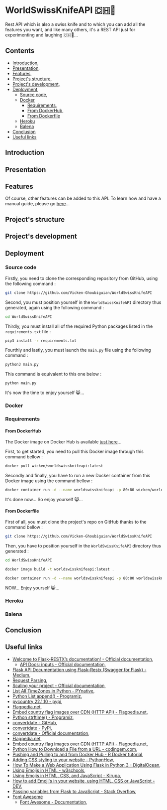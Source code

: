 # WorldSwissKnifeAPI 🇨🇭🔪

Rest API which is also a swiss knife and to which you can add all the features you want, and like many others, it's a REST API just for experimenting and laughing 🇨🇭🔪...

## Contents

* [Introduction](#introduction),
* [Presentation](#presentation),
* [Features](#features),
* [Project's structure](#project_s_structure),
* [Project's development](#project_s_development),
* [Deployment](#deployment),
    * [Source code](#source_code),
    * [Docker](#docker)
      * [Requirements](#requirements),    
      * [From DockerHub](#from_dockerhub),
      * [From Dockerfile](#from_dockerfile)
    * [Heroku](#heroku)
    * [Balena](#balena)
* [Conclusion](#conclusion)
* [Useful links](#useful_links)

<a name="introduction"></a>
## Introduction

<a name="presentation"></a>
## Presentation

<a name="features"></a>
## Features

Of course, other features can be added to this API. To learn how and have a manual guide, please go [here]()...

<a name="project_s_structure"></a>
## Project's structure



<a name="project_s_development"></a>
## Project's development



<a name="deployment"></a>
## Deployment



<a name="source_code"></a>
### Source code

Firstly, you need to clone the corresponding repository from GitHub, using the following command :

```bash
git clone https://github.com/Vicken-Ghoubiguian/WorldSwissKnifeAPI
```

Second, you must position yourself in the `WorldSwissKnifeAPI` directory thus generated, again using the following command :

```bash
cd WorldSwissKnifeAPI
```

Thirdly, you must install all of the required Python packages listed in the `requirements.txt` file :

```bash
pip3 install -r requirements.txt
```

Fourthly and lastly, you must launch the `main.py` file using the following command :

```bash
python3 main.py
```

This command is equivalent to this one below :

```bash
python main.py
```

It's now the time to enjoy yourself 😸...

<a name="docker"></a>
### Docker

<a name="requirements"></a>
### Requirements

<a name="from_dockerhub"></a>
#### From DockerHub

The Docker image on Docker Hub is available [just here](https://hub.docker.com/repository/docker/wicken/worldswissknifeapi)...

First, to get started, you need to pull this Docker image through this command bellow :

```bash
docker pull wicken/worldswissknifeapi:latest
```

Secondly and finally, you have to run a new Docker container from this Docker image using the command bellow :

```bash
docker container run -d --name worldswissknifeapi -p 80:80 wicken/worldswissknifeapi:latest
```

It's done now... So enjoy yourself 😸...

<a name="from_dockerfile"></a>
#### From Dockerfile

First of all, you must clone the project's repo on GitHub thanks to the command bellow :

```bash
git clone https://github.com/Vicken-Ghoubiguian/WorldSwissKnifeAPI
```

Then, you have to position yourself in the `WorldSwissKnifeAPI` directory thus generated :

```bash
cd WorldSwissKnifeAPI
```



```bash
docker image build -t worldswissknifeapi:latest .
```



```bash
docker container run -d --name worldswissknifeapi -p 80:80 worldswissknifeapi:latest
```

NOW... Enjoy yourself 😸...

<a name="heroku"></a>
### Heroku

<a name="balena"></a>
### Balena



<a name="conclusion"></a>
## Conclusion



<a name="useful_links"></a>
## Useful links

* [Welcome to Flask-RESTX’s documentation! - Official documentation](https://flask-restx.readthedocs.io/en/latest/),
     * [API Docs: inputs - Official documentation](https://flask-restful.readthedocs.io/en/latest/api.html#inputs),
* [Flask API Documentation using Flask-Restx (Swagger for Flask) - Medium](https://abhtri.medium.com/flask-api-documentation-using-flask-restx-swagger-for-flask-84be13d70e0),
* [Request Parsing](https://flask-restful.readthedocs.io/en/latest/reqparse.html),
* [Scaling your project - Official documentation](https://flask-restx.readthedocs.io/en/latest/scaling.html),
* [List All TimeZones in Python - PYnative](https://pynative.com/list-all-timezones-in-python/#h-get-list-of-all-timezones-name),
* [Python List append() - Programiz](https://www.programiz.com/python-programming/methods/list/append),
* [pycountry 22.1.10 - pypi](https://pypi.org/project/pycountry/),
* [Flagpedia.net](https://flagpedia.net),
* [Embed country flag images over CDN (HTTP API) - Flagpedia.net](https://flagpedia.net/download/api),
* [Python strftime() - Programiz](https://www.programiz.com/python-programming/datetime/strftime),
* [convertdate - GitHub](https://github.com/fitnr/convertdate),
* [convertdate - PyPi](https://pypi.org/project/convertdate/),
* [convertdate - Official documentation](https://convertdate.readthedocs.io/en/latest/index.html),
* [Flagpedia.net](https://flagpedia.net),
* [Embed country flag images over CDN (HTTP API) - Flagpedia.net](https://flagpedia.net/download/api),
* [Python How to Download a File from a URL - codingem.com](https://www.codingem.com/python-download-file-from-url/),
* [Pushing and Pulling to and from Docker Hub - R Docker tutorial](https://jsta.github.io/r-docker-tutorial/04-Dockerhub.html),
* [Adding CSS styling to your website - PythonHow](https://pythonhow.com/python-tutorial/flask/Adding-CSS-styling-to-your-website/),
* [How To Make a Web Application Using Flask in Python 3 - DigitalOcean](https://www.digitalocean.com/community/tutorials/how-to-make-a-web-application-using-flask-in-python-3),
* [Using Emojis in HTML - w3schools](https://www.w3schools.com/html/html_emojis.asp),
* [Using Emojis in HTML, CSS, and JavaScript - Kirupa](https://www.kirupa.com/html5/emoji.htm),
* [How to add Emoji's in your website, using HTML, CSS or JavaScript - DEV](https://dev.to/beumsk/how-to-add-emoji-s-in-your-website-using-html-css-or-javascript-4g6g),
* [Passing variables from Flask to JavaScript - Stack Overflow](https://stackoverflow.com/questions/37259740/passing-variables-from-flask-to-javascript),
* [Font Awesome](https://fontawesome.com)
     * [Font Awesome - Documentation](https://fontawesome.com/docs),
